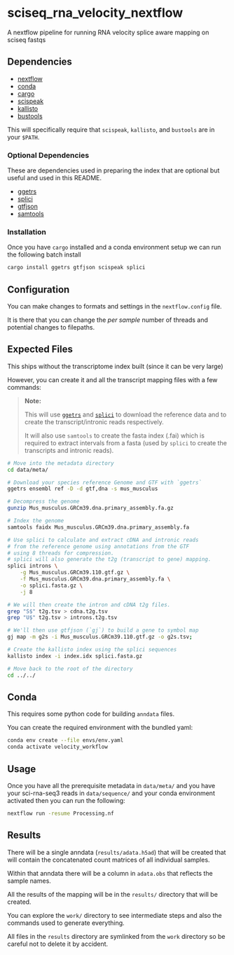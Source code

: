 # sciseq_rna_velocity_nextflow

A nextflow pipeline for running RNA velocity splice aware mapping on sciseq fastqs

## Dependencies

- [nextflow](https://www.nextflow.io/)
- [conda](https://docs.conda.io/projects/miniconda/en/latest/)
- [cargo](https://rustup.rs/)
- [scispeak](https://github.com/noamteyssier/scispeak)
- [kallisto](https://pachterlab.github.io/kallisto/download)
- [bustools](https://bustools.github.io/download)

This will specifically require that `scispeak`, `kallisto`, and `bustools`
are in your `$PATH`.

### Optional Dependencies

These are dependencies used in preparing the index that are optional
but useful and used in this README.

- [ggetrs](https://noamteyssier.github.io/ggetrs/)
- [splici](https://github.com/noamteyssier/splici)
- [gtfjson](https://github.com/noamteyssier/gtfjson)
- [samtools](https://github.com/samtools/samtools)

### Installation

Once you have `cargo` installed and a conda environment setup
we can run the following batch install

```bash
cargo install ggetrs gtfjson scispeak splici
```

## Configuration

You can make changes to formats and settings in the `nextflow.config` file.

It is there that you can change the *per sample* number of threads and potential
changes to filepaths.

## Expected Files

This ships without the transcriptome index built (since it can be very large)

However, you can create it and all the transcript mapping files with a few commands:

> **Note:**
>
> This will use
> [`ggetrs`](https://noamteyssier.github.io/ggetrs/)
> and
> [`splici`](https://github.com/noamteyssier/splici)
> to download the reference data and to create the transcript/intronic reads respectively.
>
> It will also use `samtools` to create the fasta index (.fai) which is
> required to extract intervals from a fasta (used by `splici` to create
> the transcripts and intronic reads).

```bash
# Move into the metadata directory
cd data/meta/

# Download your species reference Genome and GTF with `ggetrs`
ggetrs ensembl ref -D -d gtf,dna -s mus_musculus

# Decompress the genome
gunzip Mus_musculus.GRCm39.dna.primary_assembly.fa.gz

# Index the genome
samtools faidx Mus_musculus.GRCm39.dna.primary_assembly.fa

# Use splici to calculate and extract cDNA and intronic reads
# from the reference genome using annotations from the GTF
# using 8 threads for compression.
# splici will also generate the t2g (transcript to gene) mapping.
splici introns \
    -g Mus_musculus.GRCm39.110.gtf.gz \
    -f Mus_musculus.GRCm39.dna.primary_assembly.fa \
    -o splici.fasta.gz \
    -j 8

# We will then create the intron and cDNA t2g files.
grep "S$" t2g.tsv > cdna.t2g.tsv
grep "U$" t2g.tsv > introns.t2g.tsv

# We'll then use gtfjson (`gj`) to build a gene to symbol map
gj map -m g2s -i Mus_musculus.GRCm39.110.gtf.gz -o g2s.tsv;

# Create the kallisto index using the splici sequences
kallisto index -i index.idx splici.fasta.gz

# Move back to the root of the directory
cd ../../
```

## Conda

This requires some python code for building `anndata` files.

You can create the required environment with the bundled yaml:

```bash
conda env create --file envs/env.yaml
conda activate velocity_workflow
```

## Usage

Once you have all the prerequisite metadata in `data/meta/` and
you have your sci-rna-seq3 reads in `data/sequence/` and your conda environment activated
then you can run the following:

```bash
nextflow run -resume Processing.nf
```

## Results

There will be a single anndata (`results/adata.h5ad`) that will be created
that will contain the concatenated count matrices of all individual samples.

Within that anndata there will be a column in `adata.obs` that reflects the sample
names.

All the results of the mapping will be in the `results/` directory that
will be created.

You can explore the `work/` directory to see intermediate steps and also
the commands used to generate everything.

All files in the `results` directory are symlinked from the `work` directory
so be careful not to delete it by accident.
